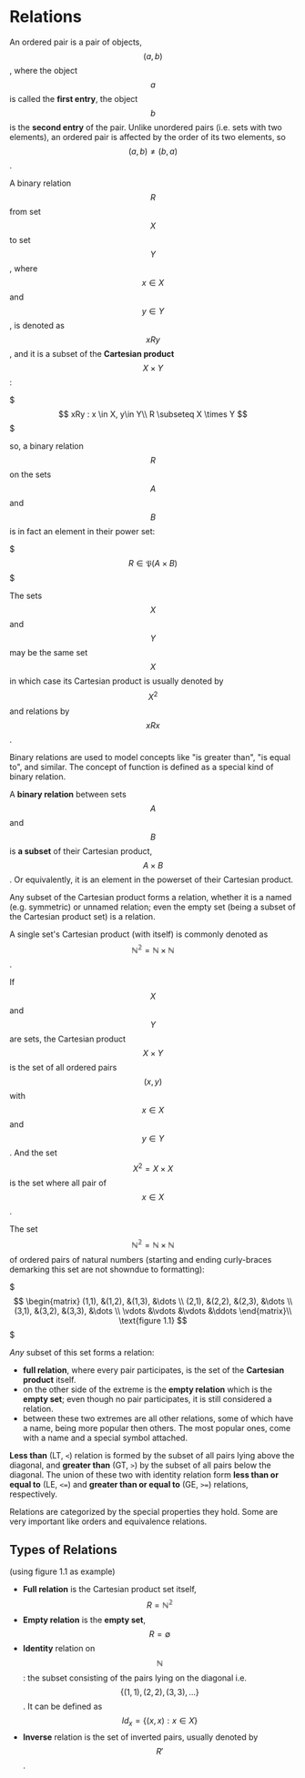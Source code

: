 # Relations





An ordered pair is a pair of objects, $$(a,b)$$, where the object $$a$$ is called the __first entry__, the object $$b$$ is the __second entry__ of the pair. Unlike unordered pairs (i.e. sets with two elements), an ordered pair is affected by the order of its two elements, so $$(a,b)\neq (b,a)$$. 


A binary relation $$R$$ from set $$X$$ to set $$Y$$, where $$x \in X$$ and $$y \in Y$$, is denoted as $$xRy$$, and it is a subset of the __Cartesian product__ $$X \times Y$$:

$$$
xRy : x \in X, y\in Y\\
R \subseteq X \times Y
$$$

so, a binary relation $$R$$ on the sets $$A$$ and $$B$$ is in fact an element in their power set:

$$$
R \in \mathfrak{P}(A \times B)
$$$

The sets $$X$$ and $$Y$$ may be the same set $$X$$ in which case its Cartesian product is usually denoted by $$X^2$$ and relations by $$xRx$$.

Binary relations are used to model concepts like "is greater than", "is equal to", and similar. The concept of function is defined as a special kind of binary relation.

A __binary relation__ between sets $$A$$ and $$B$$ is __a subset__ of their Cartesian product, $$A \times B$$. Or equivalently, it is an element in the powerset of their Cartesian product.

Any subset of the Cartesian product forms a relation, whether it is a named (e.g. symmetric) or unnamed relation; even the empty set (being a subset of the Cartesian product set) is a relation.

A single set's Cartesian product (with itself) is commonly denoted as $$\mathbb{N^2} = \mathbb{N} \times \mathbb{N}$$.



If $$X$$ and $$Y$$ are sets, the Cartesian product $$X \times Y$$ is the set of all ordered pairs $$(x,y)$$ with $$x\in X$$ and $$y \in Y$$. And the set $$X^2 =X\times X$$ is the set where all pair of $$x\in X$$.



The set $$\mathbb{N^2} = \mathbb{N} \times \mathbb{N}$$ of ordered pairs of natural numbers (starting and ending curly-braces demarking this set are not showndue to formatting):

$$$
\begin{matrix}
  (1,1), &(1,2),  &(1,3), &\dots \\
  (2,1), &(2,2),  &(2,3), &\dots \\
  (3,1), &(3,2),  &(3,3), &\dots \\
  \vdots &\vdots  &\vdots &\ddots
\end{matrix}\\
\text{figure 1.1}
$$$


*Any* subset of this set forms a relation:
- __full relation__, where every pair participates, is the set of the __Cartesian product__ itself.
- on the other side of the extreme is the __empty relation__ which is the __empty set__; even though no pair participates, it is still considered a relation.
- between these two extremes are all other relations, some of which have a name, being more popular then others. The most popular ones, come with a name and a special symbol attached.

__Less than__ (LT, `<`) relation is formed by the subset of all pairs lying above the diagonal, and __greater than__ (GT, `>`) by the subset of all pairs below the diagonal. The union of these two with identity relation form __less than or equal to__ (LE, `<=`) and __greater than or equal to__ (GE, `>=`) relations, respectively.

Relations are categorized by the special properties they hold.
Some are very important like orders and equivalence relations.


## Types of Relations
(using figure 1.1 as example)

- __Full relation__ is the Cartesian product set itself, $$R=\mathbb{N^2}$$
- __Empty relation__ is the __empty set__, $$R=\emptyset$$
- __Identity__ relation on $$\mathbb{N}$$: the subset consisting of the pairs lying on the diagonal i.e. $$\{(1,1),(2,2),(3,3),\dots\}$$. It can be defined as $$Id_x=\{(x,x) : x \in X\}$$
- __Inverse__ relation is the set of inverted pairs, usually denoted by $$R'$$.



